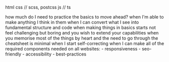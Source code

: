 html
css // scss, postcss
js // ts

how much do I need to practice the basics to move ahead?
when I'm able to make anything I think in them
when I can convert what I see into fundamental structure and code
when making things in basics starts not feel challenging but boring and you wish to extend your capabilities
when you memorise most of the things by heart and the need to go through the cheatsheet is minimal
when I start self-correcting
when I can make all of the required components needed on all websites:
    - responsiveness
    - seo-friendly
    - accessibility
    - best-practices
